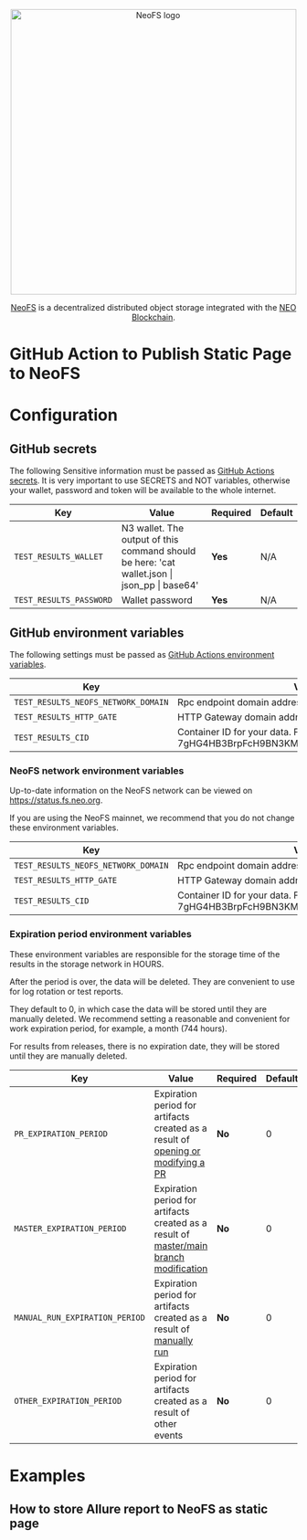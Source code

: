 <p align="center">
  <picture>
    <source media="(prefers-color-scheme: dark)" srcset="./.github/logo_dark.svg">
    <source media="(prefers-color-scheme: light)" srcset="./.github/logo_light.svg">
    <img src="./.github/logo_light.svg"  width="500px" alt="NeoFS logo">
  </picture>
</p>
<p align="center">
  <a href="https://fs.neo.org">NeoFS</a> is a decentralized distributed object storage integrated with the <a href="https://neo.org">NEO Blockchain</a>.
</p>

# GitHub Action to Publish Static Page to NeoFS

# Configuration

## GitHub secrets
The following Sensitive information must be passed as [GitHub Actions secrets](https://docs.github.com/en/actions/security-guides/using-secrets-in-github-actions).
It is very important to use SECRETS and NOT variables, otherwise your wallet, password and token will be available to the whole internet.

| Key                     | Value                                                                                                | Required | Default |
|-------------------------|------------------------------------------------------------------------------------------------------|----------|---------|
| `TEST_RESULTS_WALLET`   | N3 wallet. The output of this command should be here: 'cat wallet.json &#124; json_pp &#124; base64' | **Yes**  | N/A     |
| `TEST_RESULTS_PASSWORD` | Wallet password                                                                                      | **Yes**  | N/A     |

## GitHub environment variables
The following settings must be passed as [GitHub Actions environment variables](https://docs.github.com/en/actions/learn-github-actions/variables).


| Key                                 | Value                                                                                 | Required | Default            |
|-------------------------------------|---------------------------------------------------------------------------------------|----------|--------------------|
| `TEST_RESULTS_NEOFS_NETWORK_DOMAIN` | Rpc endpoint domain address                                                           | **No**   | st1.t5.fs.neo.org  |
| `TEST_RESULTS_HTTP_GATE`            | HTTP Gateway domain address                                                           | **No**   | http.t5.fs.neo.org |
| `TEST_RESULTS_CID`                  | Container ID for your data. For example: 7gHG4HB3BrpFcH9BN3KMZg6hEETx4mFP71nEoNXHFqrv | **Yes**  | N/A                |

### NeoFS network environment variables
Up-to-date information on the NeoFS network can be viewed on https://status.fs.neo.org.

If you are using the NeoFS mainnet, we recommend that you do not change these environment variables.

| Key                                 | Value                                                                                 | Required | Default            |
|-------------------------------------|---------------------------------------------------------------------------------------|----------|--------------------|
| `TEST_RESULTS_NEOFS_NETWORK_DOMAIN` | Rpc endpoint domain address                                                           | **No**   | st1.t5.fs.neo.org  |
| `TEST_RESULTS_HTTP_GATE`            | HTTP Gateway domain address                                                           | **No**   | http.t5.fs.neo.org |
| `TEST_RESULTS_CID`                  | Container ID for your data. For example: 7gHG4HB3BrpFcH9BN3KMZg6hEETx4mFP71nEoNXHFqrv | **Yes**  | N/A                |


### Expiration period environment variables
These environment variables are responsible for the storage time of the results in the storage network in HOURS.

After the period is over, the data will be deleted. They are convenient to use for log rotation or test reports.

They default to 0, in which case the data will be stored until they are manually deleted.
We recommend setting a reasonable and convenient for work expiration period, for example, a month (744 hours).

For results from releases, there is no expiration date, they will be stored until they are manually deleted.

| Key                            | Value                                                                                                                                                                             | Required | Default |
|--------------------------------|-----------------------------------------------------------------------------------------------------------------------------------------------------------------------------------|----------|---------|
| `PR_EXPIRATION_PERIOD`         | Expiration period for artifacts created as a result of [opening or modifying a PR](https://docs.github.com/en/actions/using-workflows/events-that-trigger-workflows#pull_request) | **No**   | 0       |
| `MASTER_EXPIRATION_PERIOD`     | Expiration period for artifacts created as a result of [master/main branch modification](https://docs.github.com/en/actions/using-workflows/events-that-trigger-workflows#push)   | **No**   | 0       |
| `MANUAL_RUN_EXPIRATION_PERIOD` | Expiration period for artifacts created as a result of [manually run](https://docs.github.com/en/actions/using-workflows/events-that-trigger-workflows#workflow_dispatch)         | **No**   | 0       |
| `OTHER_EXPIRATION_PERIOD`      | Expiration period for artifacts created as a result of other events                                                                                                               | **No**   | 0       |


# Examples

## How to store Allure report to NeoFS as static page